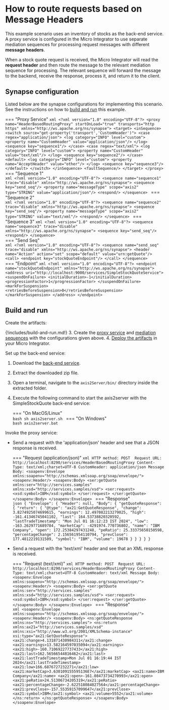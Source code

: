 # How to route requests based on Message Headers

This example scenario uses an inventory of stocks as the back-end service. A proxy service is configured in the Micro Integrator to use separate mediation sequences for processing request messages with different **message headers**. 

When a stock quote request is received, the Micro Integrator will read the **request header** and then route the message to the relevant mediation sequence for processing. The relevant sequence will forward the message to the backend, receive the response, process it, and return it to the client.
    
## Synapse configuration
    
Listed below are the synapse configurations for implementing this scenario. See the instructions on how to [build and run](#build-and-run) this example.

=== "Proxy Service"
    ```xml
    <?xml version="1.0" encoding="UTF-8"?>
    <proxy name="HeaderBasedRoutingProxy" startOnLoad="true" transports="http https" xmlns="http://ws.apache.org/ns/synapse">
        <target>
            <inSequence>
                <switch source="get-property('transport','CustomHeader')">
                    <case regex="application/json">
                        <log category="INFO" level="custom">
                            <property name="CustomHeader" value="application/json"/>
                        </log>
                        <sequence key="sequence1"/>
                    </case>
                    <case regex="text/xml">
                        <log category="INFO" level="custom">
                            <property name="CustomHeader" value="text/xml"/>
                        </log>
                        <sequence key="sequence2"/>
                    </case>
                    <default>
                        <log category="INFO" level="custom">
                            <property name="AcceptHeader" value="other"/>
                        </log>
                        <sequence key="sequence3"/>
                    </default>
                </switch>
            </inSequence>
            <faultSequence/>
        </target>
    </proxy>
    ```
=== "Sequence 1"     
    ```xml
    <?xml version="1.0" encoding="UTF-8"?>
    <sequence name="sequence1" trace="disable" xmlns="http://ws.apache.org/ns/synapse">
        <sequence key="send_seq"/>
        <property name="messageType" scope="axis2" type="STRING" value="application/json"/>
        <respond/>
    </sequence>
    ```
=== "Sequence 2"    
    ```xml
    <?xml version="1.0" encoding="UTF-8"?>
    <sequence name="sequence2" trace="disable" xmlns="http://ws.apache.org/ns/synapse">
        <sequence key="send_seq"/>
        <property name="messageType" scope="axis2" type="STRING" value="text/xml"/>
        <respond/>
    </sequence>
    ```
=== "Sequence 3"
    ```xml
    <?xml version="1.0" encoding="UTF-8"?>
    <sequence name="sequence3" trace="disable" xmlns="http://ws.apache.org/ns/synapse">
        <sequence key="send_seq"/>
        <respond/>
    </sequence>
    ```    
=== "Send Seq"     
    ```xml
    <?xml version="1.0" encoding="UTF-8"?>
    <sequence name="send_seq" trace="disable" xmlns="http://ws.apache.org/ns/synapse">
        <header name="Action" action="set" scope="default" value="urn:getQuote"/>
        <call>
            <endpoint key="stockQuoteEndpoint"/>
        </call>
    </sequence>
    ```   
=== "Endpoint"
    ```xml
    <?xml version="1.0" encoding="UTF-8"?>
    <endpoint name="stockQuoteEndpoint" xmlns="http://ws.apache.org/ns/synapse">
        <address uri="http://localhost:9000/services/SimpleStockQuoteService">
            <suspendOnFailure>
                <initialDuration>-1</initialDuration>
                <progressionFactor>1</progressionFactor>
            </suspendOnFailure>
            <markForSuspension>
                <retriesBeforeSuspension>0</retriesBeforeSuspension>
            </markForSuspension>
        </address>
    </endpoint>
    ```

## Build and run

Create the artifacts:

{!includes/build-and-run.md!}
3. Create the [proxy service]({{base_path}}/develop/creating-artifacts/creating-a-proxy-service) and [mediation sequences]({{base_path}}/develop/creating-artifacts/creating-reusable-sequences) with the configurations given above.
4. [Deploy the artifacts]({{base_path}}/develop/deploy-artifacts) in your Micro Integrator.

Set up the back-end service:

1. Download the [back-end service](https://github.com/wso2-docs/WSO2_EI/blob/master/Back-End-Service/axis2Server.zip).
2. Extract the downloaded zip file.
3. Open a terminal, navigate to the `axis2Server/bin/` directory inside the extracted folder.
4. Execute the following command to start the axis2server with the SimpleStockQuote back-end service:

    === "On MacOS/Linux"            
        ```bash
        sh axis2server.sh
        ```
    === "On Windows"        
        ```bash
        axis2server.bat
        ```

Invoke the proxy service:

- Send a request with the 'application/json' header and see that a JSON response is received.

    === "Request (application/json)"
        ```xml
        HTTP method: POST 
        Request URL: http://localhost:8290/services/HeaderBasedRoutingProxy
        Content-Type: text/xml;charset=UTF-8
        CustomHeader: application/json
        Message Body:
        <soapenv:Envelope xmlns:soapenv="http://schemas.xmlsoap.org/soap/envelope/">
           <soapenv:Header/>
           <soapenv:Body>
           <ser:getQuote xmlns:ser="http://services.samples" xmlns:xsd="http://services.samples/xsd">
                <ser:request>
                    <xsd:symbol>IBM</xsd:symbol>
                </ser:request>
            </ser:getQuote>
           </soapenv:Body>
        </soapenv:Envelope>
        ```
    === "Response"        
        ```json
        {
            "Envelope": {
                "Header": null,
                "Body": {
                    "getQuoteResponse": {
                        "return": {
                            "@type": "ax21:GetQuoteResponse",
                            "change": 3.8274925074699615,
                            "earnings": 12.497082213279025,
                            "high": -161.41346745041102,
                            "last": 164.53738820320592,
                            "lastTradeTimestamp": "Mon Jul 01 16:12:23 IST 2024",
                            "low": -163.2629771689784,
                            "marketCap": -4291974.770736802,
                            "name": "IBM Company",
                            "open": 172.25384297431248,
                            "peRatio": 25.33375650150598,
                            "percentageChange": 2.156561954110794,
                            "prevClose": 177.4812219131509,
                            "symbol": "IBM",
                            "volume": 19678
                        }
                    }
                }
            }
        }
        ```

- Send a request with the 'text/xml' header and see that an XML response is received.

    === "Request (text/xml)"
        ```xml
        HTTP method: POST 
        Request URL: http://localhost:8290/services/HeaderBasedRoutingProxy
        Content-Type: text/xml;charset=UTF-8
        CustomHeader: text/xml
        Message Body:
        <soapenv:Envelope xmlns:soapenv="http://schemas.xmlsoap.org/soap/envelope/">
           <soapenv:Header/>
           <soapenv:Body>
           <ser:getQuote xmlns:ser="http://services.samples" xmlns:xsd="http://services.samples/xsd">
                <ser:request>
                    <xsd:symbol>IBM</xsd:symbol>
                </ser:request>
            </ser:getQuote>
           </soapenv:Body>
        </soapenv:Envelope>
        ```
    === "Response"        
        ```xml
        <soapenv:Envelope xmlns:soapenv="http://schemas.xmlsoap.org/soap/envelope/">
            <soapenv:Header/>
            <soapenv:Body>
                <ns:getQuoteResponse xmlns:ns="http://services.samples">
                    <ns:return xmlns:ax21="http://services.samples/xsd" xmlns:xsi="http://www.w3.org/2001/XMLSchema-instance" xsi:type="ax21:GetQuoteResponse">
                        <ax21:change>4.131871430984311</ax21:change>
                        <ax21:earnings>13.582164597035094</ax21:earnings>
                        <ax21:high>-160.71069227737433</ax21:high>
                        <ax21:last>162.56566544816462</ax21:last>
                        <ax21:lastTradeTimestamp>Mon Jul 01 16:19:44 IST 2024</ax21:lastTradeTimestamp>
                        <ax21:low>166.6876727232271</ax21:low>
                        <ax21:marketCap>3.630109155595136E7</ax21:marketCap>
                        <ax21:name>IBM Company</ax21:name>
                        <ax21:open>-161.08473734270993</ax21:open>
                        <ax21:peRatio>24.51306734205319</ax21:peRatio>
                        <ax21:percentageChange>-2.622518084027564</ax21:percentageChange>
                        <ax21:prevClose>-157.55359157099647</ax21:prevClose>
                        <ax21:symbol>IBM</ax21:symbol>
                        <ax21:volume>5552</ax21:volume>
                    </ns:return>
                </ns:getQuoteResponse>
            </soapenv:Body>
        </soapenv:Envelope>
        ```
